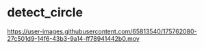 # detect_circle

https://user-images.githubusercontent.com/65813540/175762080-27c501d9-14f6-43b3-9a14-ff78941442b0.mov

